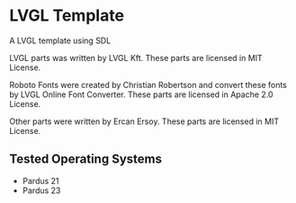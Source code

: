 # LVGL Template

A LVGL template using SDL

LVGL parts was written by LVGL Kft. These parts are licensed in MIT License.

Roboto Fonts were created by Christian Robertson and convert these fonts
by LVGL Online Font Converter. These parts are licensed in Apache 2.0
License.

Other parts were written by Ercan Ersoy. These parts are licensed in
MIT License.

## Tested Operating Systems

* Pardus 21
* Pardus 23
